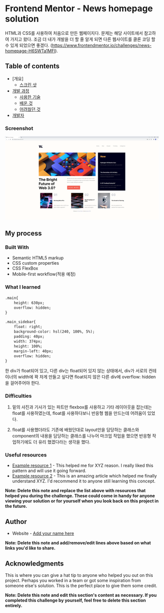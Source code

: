 # Frontend Mentor - News homepage solution

HTML과 CSS를 사용하여 처음으로 만든 웹페이지다. 문제는 해당 사이트에서 참고하여 가지고 왔다. 조금 더 내가 개발을 더 할 줄 알게 되면 다른 웹사이트를 클론 코딩 할 수 있게 되었으면 좋겠다. (https://www.frontendmentor.io/challenges/news-homepage-H6SWTa1MFl).

## Table of contents

- [개요]
  - [스크린 샷](#screenshot)
- [개발 과정](#my-process)
  - [사용한 기술](#built-with)
  - [배운 것](#what-i-learned)
  - [어려웠던 것](#difficulties)
- [개발자](#author)

### Screenshot

![](./screenshot.png)

## My process

### Built With
- Semantic HTML5 markup
- CSS custom properties
- CSS FlexBox
- Mobile-first workflow(적용 예정)

### What I learned
```
.main{
    height: 630px;
    overflow: hidden;
}

```
```
.main_sidebar{
    float: right;
    background-color: hsl(240, 100%, 5%);
    padding: 40px;
    width: 374px;
    height: 100%;
    margin-left: 40px;
    overflow: hidden;
}

```
한 div가 float되어 있고, 다른 div는 float되어 있지 않는 상태에서, div가 서로의 컨테이너의 width에 꽉 차게 만들고 싶다면 float되지 않은 다른 div에 overflow: hidden을 걸어주어야 한다.

### Difficulties

1. 밑의 사진과 기사가 있는 파트만 flexbox를 사용하고 기타 레이아웃을 잡는데는 float를 사용하였는데, float를 사용하다보니 반응형 웹을 만드는데 어려움이 있었다.

2. float를 사용했더라도 기존에 배웠던대로 layout만을 담당하는 클래스와 component의 내용을 담당하는 클래스를
나누어 마크업 작업을 했으면 반응형 작업하기에도 더 유리
했겠다라는 생각을 했다.

### Useful resources

- [Example resource 1](https://www.example.com) - This helped me for XYZ reason. I really liked this pattern and will use it going forward.
- [Example resource 2](https://www.example.com) - This is an amazing article which helped me finally understand XYZ. I'd recommend it to anyone still learning this concept.

**Note: Delete this note and replace the list above with resources that helped you during the challenge. These could come in handy for anyone viewing your solution or for yourself when you look back on this project in the future.**

## Author

- Website - [Add your name here](https://www.your-site.com)

**Note: Delete this note and add/remove/edit lines above based on what links you'd like to share.**

## Acknowledgments

This is where you can give a hat tip to anyone who helped you out on this project. Perhaps you worked in a team or got some inspiration from someone else's solution. This is the perfect place to give them some credit.

**Note: Delete this note and edit this section's content as necessary. If you completed this challenge by yourself, feel free to delete this section entirely.**
